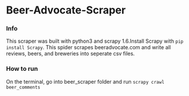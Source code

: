 # Beer-Advocate-Scraper

### Info
This scraper was built with python3 and scrapy 1.6.Install Scrapy with `pip install Scrapy`.
This spider scrapes beeradvocate.com and write all reviews, beers, and breweries into seperate csv files.

### How to run
On the terminal, go into beer_scraper folder and run `scrapy crawl beer_comments`
